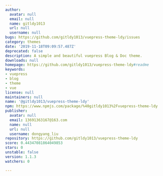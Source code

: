 ```yaml
---
author:
  avatar: null
  email: null
  name: gitldy1013
  url: null
  username: null
bugs: https://github.com/gitldy1013/vuepress-theme-ldy/issues
category: themes
date: '2019-11-18T09:09:57.487Z'
deprecated: false
description: A simple and beautiful vuepress Blog & Doc theme.
downloads: null
homepage: https://github.com/gitldy1013/vuepress-theme-ldy#readme
keywords:
- vuepress
- blog
- theme
- vue
license: null
maintainers: null
name: '@gitldy1013/vuepress-theme-ldy'
npm: https://www.npmjs.com/package/%40gitldy1013%2Fvuepress-theme-ldy
publisher:
  avatar: null
  email: 13691363167@163.com
  name: null
  url: null
  username: dongyang_liu
repository: https://github.com/gitldy1013/vuepress-theme-ldy
score: 0.44347081864049853
stars: 0
unstable: false
version: 1.1.3
watchers: 0

---
```


